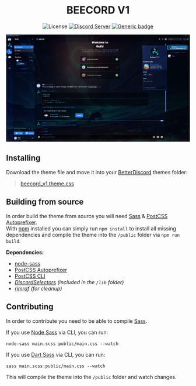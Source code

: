 [release-badge]: https://img.shields.io/github/release-pre/ClearVision/v1.svg?style=flat-square
[release-link]: https://github.com/ozgurozgumuss/beecord/releases
[license-badge]: https://img.shields.io/github/license/ClearVision/v6.svg?style=flat-square
[license-link]: https://github.com/ozgurozgumuss/beecord/blob/master/LICENSE
[discord-badge]: https://img.shields.io/discord/212324635356692500.svg?style=flat-square
[discord-link]: https://discord.gg/uvWDD76
[issues-badge]: https://img.shields.io/github/issues/ClearVision/v6.svg?style=flat-square
[issues-link]: https://github.com/ozgurozgumuss/beecord/issues
[prs-badge]: https://img.shields.io/github/issues-pr/ClearVision/v6.svg?style=flat-square
[prs-link]: https://github.com/ozgurozgumuss/beecord/pulls

<div align="center">

# BEECORD V1

![License][license-badge]
[![Discord Server][discord-badge]][discord-link]
[![Generic badge](https://img.shields.io/badge/<VERSION>-<STATUS>-<COLOR>.svg)](https://shields.io/)

![v6 Sapphire](https://github.com/ozgurozgumuss/beecord/raw/master/screenshots/6-stable.4.7.9.png)

</div>

## Installing
Download the theme file and move it into your [BetterDiscord](https://betterdiscord.net) themes folder:

>[beecord_v1.theme.css](https://ozgurozgumuss.github.io/beecord/)

## Building from source
In order build the theme from source you will need [Sass](https://sass-lang.com) & [PostCSS Autoprefixer](https://github.com/postcss/autoprefixer).  
With [npm](https://npmjs.org/get-npm) installed you can simply run `npm install` to install all missing dependencies and compile the theme into the `/public` folder via `npm run build`.

**Dependencies:**
- [node-sass](https://github.com/sass/node-sass)
- [PostCSS Autoprefixer](https://github.com/postcss/autoprefixer)
- [PostCSS CLI](https://github.com/postcss/postcss-cli)
- *[DiscordSelectors](https://github.com/zerthox/discordselectors) (included in the `/lib` folder)*
- *[rimraf](https://github.com/isaacs/rimraf) (for cleanup)*

## Contributing
In order to contribute you need to be able to compile [Sass](https://sass-lang.com).

If you use [Node Sass](https://github.com/sass/node-sass) via CLI, you can run:
```
node-sass main.scss public/main.css --watch
```

If you use [Dart Sass](https://github.com/sass/dart-sass) via CLI, you can run:
```
sass main.scss:public/main.css --watch
```

This will compile the theme into the `/public` folder and watch changes.
